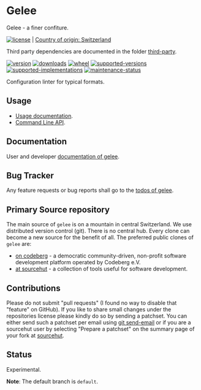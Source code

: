 # Gelee

Gelee - a finer confiture.

[![license](https://img.shields.io/github/license/sthagen/solid-umbrella.svg?style=flat)](https://github.com/sthagen/solid-umbrella/blob/default/LICENSE) | 
[Country of origin: Switzerland](https://git.sr.ht/~sthagen/gelee/tree/default/item/COUNTRY-OF-ORIGIN)

Third party dependencies are documented in the folder [third-party](docs/third-party/README.md).

[![version](https://img.shields.io/pypi/v/gelee.svg?style=flat)](https://pypi.python.org/pypi/gelee/)
[![downloads](https://static.pepy.tech/badge/gelee/month)](https://pepy.tech/project/gelee)
[![wheel](https://img.shields.io/pypi/wheel/gelee.svg?style=flat)](https://pypi.python.org/pypi/gelee/)
[![supported-versions](https://img.shields.io/pypi/pyversions/gelee.svg?style=flat)](https://pypi.python.org/pypi/gelee/)
[![supported-implementations](https://img.shields.io/pypi/implementation/gelee.svg?style=flat)](https://pypi.python.org/pypi/gelee/)
[![maintenance-status](https://img.shields.io/github/commit-activity/y/sthagen/gelee.svg?style=flat)](https://git.sr.ht/~sthagen/gelee/log)

Configuration linter for typical formats.

## Usage

* [Usage documentation](https://codes.dilettant.life/docs/gelee/usage).
* [Command Line API](https://codes.dilettant.life/docs/gelee/api).

## Documentation

User and developer [documentation of gelee](https://codes.dilettant.life/docs/gelee).

## Bug Tracker

Any feature requests or bug reports shall go to the [todos of gelee](https://todo.sr.ht/~sthagen/gelee).

## Primary Source repository

The main source of `gelee` is on a mountain in central Switzerland.
We use distributed version control (git).
There is no central hub.
Every clone can become a new source for the benefit of all.
The preferred public clones of `gelee` are:

* [on codeberg](https://codeberg.org/sthagen/gelee) - a democratic community-driven, non-profit software development platform operated by Codeberg e.V.
* [at sourcehut](https://git.sr.ht/~sthagen/gelee) - a collection of tools useful for software development.

## Contributions

Please do not submit "pull requests" (I found no way to disable that "feature" on GitHub).
If you like to share small changes under the repositories license please kindly do so by sending a patchset.
You can either send such a patchset per email using [git send-email](https://git-send-email.io) or 
if you are a sourcehut user by selecting "Prepare a patchset" on the summary page of your fork at [sourcehut](https://git.sr.ht/).

## Status

Experimental.

**Note**: The default branch is `default`.
